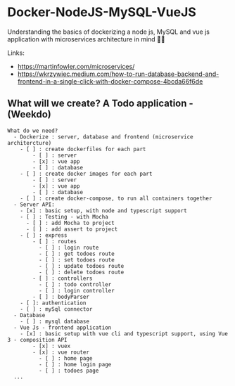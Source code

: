 # Docker-NodeJS-MySQL-VueJS
Understanding the basics of dockerizing a node js, MySQL and vue js application with microservices architecture in mind 🍻🍻

Links:
  * https://martinfowler.com/microservices/
  * https://wkrzywiec.medium.com/how-to-run-database-backend-and-frontend-in-a-single-click-with-docker-compose-4bcda66f6de
## What will we create? A Todo application - (Weekdo)
```
What do we need?
  - Dockerize : server, database and frontend (microservice architercture)
    - [ ] : create dockerfiles for each part
        - [ ] : server
        - [x] : vue app
        - [ ] : database
    - [ ] : create docker images for each part
        - [ ] : server
        - [x] : vue app
        - [ ] : database
    - [ ] : create docker-compose, to run all containers together
  - Server API:
    - [x] : basic setup, with node and typescript support
    - [ ] : Testing - with Mocha
      - [ ] : add Mocha to project
      - [ ] : add assert to project
    - [ ] : express
        - [ ] : routes
          - [ ] : login route
          - [ ] : get todoes route
          - [ ] : set todoes route
          - [ ] : update todoes route
          - [ ] : delete todoes route
        - [ ] : controllers
          - [ ] : todo controller
          - [ ] : login controller
        - [ ] : bodyParser
    - [ ]: authentication
    - [ ] : mySql connector
  - Database
    - [ ] : mysql database
  - Vue Js - frontend application
    - [x] : basic setup with vue cli and typescript support, using Vue 3 - composition API
        - [x] : vuex
        - [x] : vue router
          - [ ] : home page
          - [ ] : home login page
          - [ ] : todoes page
  ...
```

